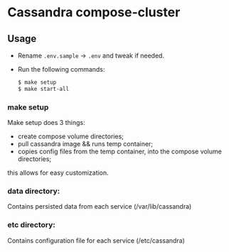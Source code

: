 # Cassandra compose-cluster

## Usage

- Rename `.env.sample` -> `.env` and tweak if needed. 

- Run the following commands:
  ``` bash
  $ make setup
  $ make start-all
  ```
### make setup
Make setup does 3 things:
  - create compose volume directories;
  - pull cassandra image && runs temp container;
  - copies config files from the temp container, into the compose volume directories;

this allows for easy customization.

### data directory:
Contains persisted data from each service (/var/lib/cassandra)

### etc directory:
Contains configuration file for each service (/etc/cassandra)
